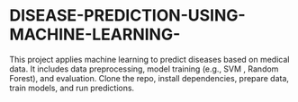 # DISEASE-PREDICTION-USING-MACHINE-LEARNING-
This project applies machine learning to predict diseases based on medical data. It includes data preprocessing, model training (e.g., SVM , Random Forest), and evaluation. Clone the repo, install dependencies, prepare data, train models, and run predictions. 
